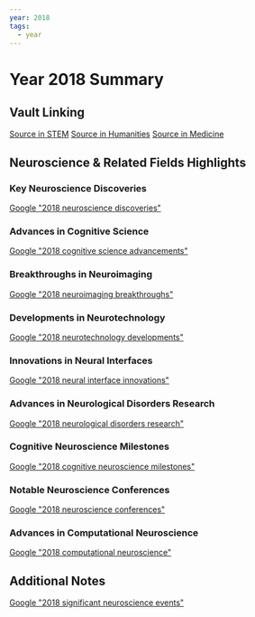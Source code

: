 ```yaml
---
year: 2018
tags:
  - year
---
```

# Year 2018 Summary

## Vault Linking
[Source in STEM]()
[Source in Humanities]()
[Source in Medicine]()

## Neuroscience & Related Fields Highlights

### Key Neuroscience Discoveries
[Google "2018 neuroscience discoveries"](https://www.google.com/search?q=2018+neuroscience+discoveries)

### Advances in Cognitive Science
[Google "2018 cognitive science advancements"](https://www.google.com/search?q=2018+cognitive+science+advancements)

### Breakthroughs in Neuroimaging
[Google "2018 neuroimaging breakthroughs"](https://www.google.com/search?q=2018+neuroimaging+breakthroughs)

### Developments in Neurotechnology
[Google "2018 neurotechnology developments"](https://www.google.com/search?q=2018+neurotechnology+developments)

### Innovations in Neural Interfaces
[Google "2018 neural interface innovations"](https://www.google.com/search?q=2018+neural+interface+innovations)

### Advances in Neurological Disorders Research
[Google "2018 neurological disorders research"](https://www.google.com/search?q=2018+neurological+disorders+research)

### Cognitive Neuroscience Milestones
[Google "2018 cognitive neuroscience milestones"](https://www.google.com/search?q=2018+cognitive+neuroscience+milestones)

### Notable Neuroscience Conferences
[Google "2018 neuroscience conferences"](https://www.google.com/search?q=2018+neuroscience+conferences)

### Advances in Computational Neuroscience
[Google "2018 computational neuroscience"](https://www.google.com/search?q=2018+computational+neuroscience)

## Additional Notes
[Google "2018 significant neuroscience events"](https://www.google.com/search?q=2018+significant+neuroscience+events)
